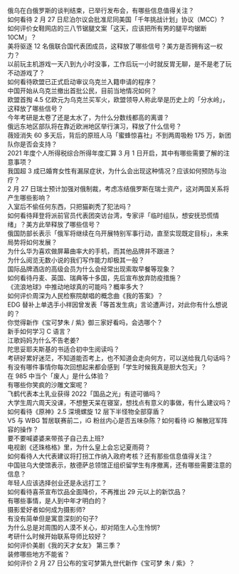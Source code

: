 俄乌在白俄罗斯的谈判结束，已举行发布会，有哪些信息值得关注？  
如何看待 2 月 27 日尼泊尔议会批准尼同美国「千年挑战计划」协议（MCC）?  
如何评价女鞋网店的三八节锯腿文案「这天，应该把所有男的腿平均锯断 10CM」？  
美将驱逐 12 名俄联合国代表团成员，这释放了哪些信号？美方是否拥有这一权力？  
以前玩主机游戏一天八到九小时没事，工作后玩一小时就反胃无聊，是不是老了玩不动游戏了？  
如何看待欧盟已正式启动审议乌克兰入籍申请的程序？  
中国开始从乌克兰撤出首批公民，目前当地情况如何？  
欧盟首掏 4.5 亿欧元为乌克兰买军火，欧盟领导人称此举是历史上的「分水岭」，这释放了哪些信号？  
今年考研是太卷了还是太水了，为什么分数线都高的离谱？  
俄远东地区部队将在靠近欧洲地区举行演习，释放了什么信号？  
薇娅消失 60 多天后，背后的原班人马「蜜蜂惊喜社」不到两周吸粉 175 万，新团队你是否会支持？  
2021 年度个人所得税综合所得年度汇算 3 月 1 日开启，其中有哪些需要了解的注意事项？  
我国超 3 成已婚育女性有漏尿症状，为什么会出现这种情况？应该如何预防与治疗？  
2 月 27 日瑞士预计加强对俄制裁，考虑冻结俄罗斯在瑞士资产，这对两国关系将产生哪些影响？  
入室后不偷任何东西，只把猫剃秃了犯法吗？  
如何看待拜登将派前官员代表团突访台湾，专家评「临时组队，想安抚恐慌情绪」？美方此举释放了哪些信号？  
俄国防部长表示「俄军将继续在乌开展特别军事行动，直至实现既定目标」，未来局势将如何发展？  
为什么华为喜欢做屏幕曲率大的手机，而其他品牌并不跟进？  
为什么阅览无数小说的我们写作能力却极其一般？  
国际品牌酒店的高级会员为什么会经常出现索取早餐等现象？  
如何看待丹麦、英国、瑞典等十多国，先后宣布放弃防疫措施？  
《流浪地球》中推动地球真的可能吗？概率多大？  
如何评价周深为人民检察院献唱的概念曲《我的答案》？  
EDG 替补上单选手小祥因曾发表「等首发生病」言论遭声讨，对此你有什么想说的？  
你觉得新作《宝可梦朱 / 紫》御三家好看吗，会选哪个？  
新手如何学习 C 语言？  
江歌妈妈为什么不告老姜?  
陀思妥耶夫斯基的书适合初中生阅读吗？  
考研好累好迷茫，不知道能否考上，也不知道会走向何方，可以送给我几句话吗？  
有没有哪件事情你每次回想起来都会感到「学生时候我真是胆大包天」？  
在 985 中当个「废人」是什么体验？  
有哪些你笑疯的沙雕文案呢？  
飞鹤代表本土乳业获得 2022「国品之光」有迹可循吗？  
大学生周六周天没课，不想整天呆在寝室，想找点有意义的事做，有什么建议吗？  
如何看待《原神》2.5 深境螺旋 12 层下半怪物全部穿盾？  
V5 与 WBG 暂居联赛前二，iG 粉丝内心是否五味杂陈？如何看待 iG 解散冠军阵容的操作？  
要不要喊婆婆来带孩子自己去上班?  
电视剧《还珠格格》里，为什么皇上会忘记夏雨荷？  
如何看待人大代表建议将打拐工作纳入政府考核？还有那些信息值得关注？  
中国驻乌大使馆表示，敖德萨总领馆正组织留学生有序撤离，还有哪些需要注意的信息？  
年轻人应该选择创业还是永远打工？  
如何看待喜茶宣布饮品全面降价，不再推出 29 元以上的新饮品？  
有哪些事情，是人到中年才明白的？  
摄影爱好者如何成为摄影师?  
有没有简单但是寓意深刻的句子?  
为什么总是对周围的人漠不关心，却对陌生人心生怜悯?  
考研什么时候开始联系导师比较好？  
如何评价美剧《我的天才女友》 第三季？  
装修哪些地方不能省？  
如何评价 2 月 27 日公布的宝可梦第九世代新作《宝可梦 朱 / 紫》？  
